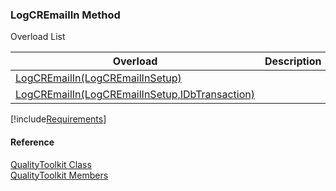 ﻿### LogCREmailIn Method

Overload List

| Overload | Description |
| --- | --- |
| [LogCREmailIn(LogCREmailInSetup)](FChoice.Toolkits.Clarify~FChoice.Toolkits.Clarify.Quality.QualityToolkit~LogCREmailIn(LogCREmailInSetup).md) |   |
| [LogCREmailIn(LogCREmailInSetup,IDbTransaction)](FChoice.Toolkits.Clarify~FChoice.Toolkits.Clarify.Quality.QualityToolkit~LogCREmailIn(LogCREmailInSetup,IDbTransaction).md) |   |

[!include[Requirements](../partials/requirements.md)]



#### Reference

[QualityToolkit Class](FChoice.Toolkits.Clarify~FChoice.Toolkits.Clarify.Quality.QualityToolkit.md)  
[QualityToolkit Members](FChoice.Toolkits.Clarify~FChoice.Toolkits.Clarify.Quality.QualityToolkit_members.md)